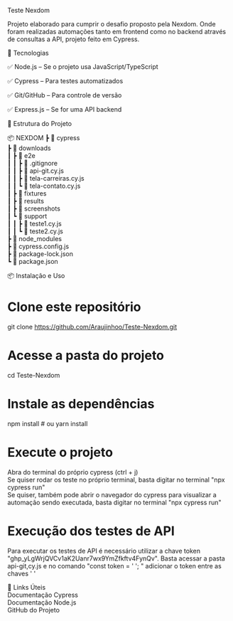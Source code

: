 Teste Nexdom

Projeto elaborado para cumprir o desafio proposto pela Nexdom. Onde foram realizadas automações
tanto em frontend como no backend através de consultas a API, projeto feito em Cypress.

🚀 Tecnologias

✅ Node.js – Se o projeto usa JavaScript/TypeScript

✅ Cypress – Para testes automatizados

✅ Git/GitHub – Para controle de versão

✅ Express.js – Se for uma API backend

📂 Estrutura do Projeto

📦 NEXDOM
┣ 📂 cypress                        
   ┣ 📂 downloads                          
    ┃ ┣ 📂 e2e                       
    ┃ ┃ ┣ 📜 .gitignore                        
    ┃ ┃ ┣ 📜 api-git.cy.js                          
    ┃ ┃ ┣ 📜 tela-carreiras.cy.js                           
    ┃ ┃ ┗ 📜 tela-contato.cy.js                           
    ┃ ┣ 📂 fixtures                             
    ┃ ┣ 📂 results                             
    ┃ ┣ 📂 screenshots                             
    ┃ ┗ 📂 support                             
    ┃ ┃ ┣ 📜 teste1.cy.js                                
    ┃ ┃ ┗ 📜 teste2.cy.js                                
  ┣ 📂 node_modules                                    
  ┣ 📜 cypress.config.js                                          
  ┣ 📜 package-lock.json                                   
  ┗ 📜 package.json                                    

📦 Instalação e Uso
# Clone este repositório
git clone https://github.com/Araujinhoo/Teste-Nexdom.git

# Acesse a pasta do projeto
cd Teste-Nexdom

# Instale as dependências
npm install  # ou yarn install

# Execute o projeto
Abra do terminal do próprio cypress (ctrl + j)                               
Se quiser rodar os teste no próprio terminal, basta digitar no terminal  "npx cypress run"                                      
Se quiser, também pode abrir o navegador do cypress para visualizar a automação sendo executada, basta digitar no terminal  "npx cypress run"                                      

# Execução dos testes de API
Para executar os testes de API é necessário utilizar a chave token "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". Basta acessar a pasta api-git,cy.js e no comando "const token = ' '; " adicionar o token entre as chaves ' ' 

🔗 Links Úteis                       
Documentação Cypress                                   
Documentação Node.js                              
GitHub do Projeto